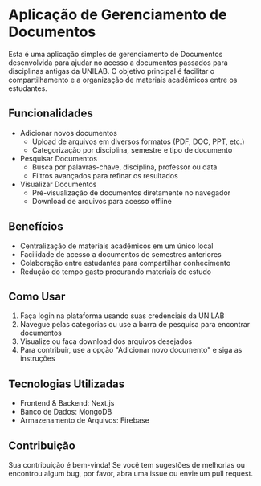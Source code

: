 # Aplicação de Gerenciamento de Documentos

Esta é uma aplicação simples de gerenciamento de Documentos desenvolvida para ajudar no acesso a documentos passados para disciplinas antigas da UNILAB. O objetivo principal é facilitar o compartilhamento e a organização de materiais acadêmicos entre os estudantes.

## Funcionalidades

- Adicionar novos documentos
  - Upload de arquivos em diversos formatos (PDF, DOC, PPT, etc.)
  - Categorização por disciplina, semestre e tipo de documento
- Pesquisar Documentos
  - Busca por palavras-chave, disciplina, professor ou data
  - Filtros avançados para refinar os resultados
- Visualizar Documentos
  - Pré-visualização de documentos diretamente no navegador
  - Download de arquivos para acesso offline

## Benefícios

- Centralização de materiais acadêmicos em um único local
- Facilidade de acesso a documentos de semestres anteriores
- Colaboração entre estudantes para compartilhar conhecimento
- Redução do tempo gasto procurando materiais de estudo

## Como Usar

1. Faça login na plataforma usando suas credenciais da UNILAB
2. Navegue pelas categorias ou use a barra de pesquisa para encontrar documentos
3. Visualize ou faça download dos arquivos desejados
4. Para contribuir, use a opção "Adicionar novo documento" e siga as instruções

## Tecnologias Utilizadas

- Frontend & Backend: Next.js
- Banco de Dados: MongoDB
- Armazenamento de Arquivos: Firebase

## Contribuição

Sua contribuição é bem-vinda! Se você tem sugestões de melhorias ou encontrou algum bug, por favor, abra uma issue ou envie um pull request.
